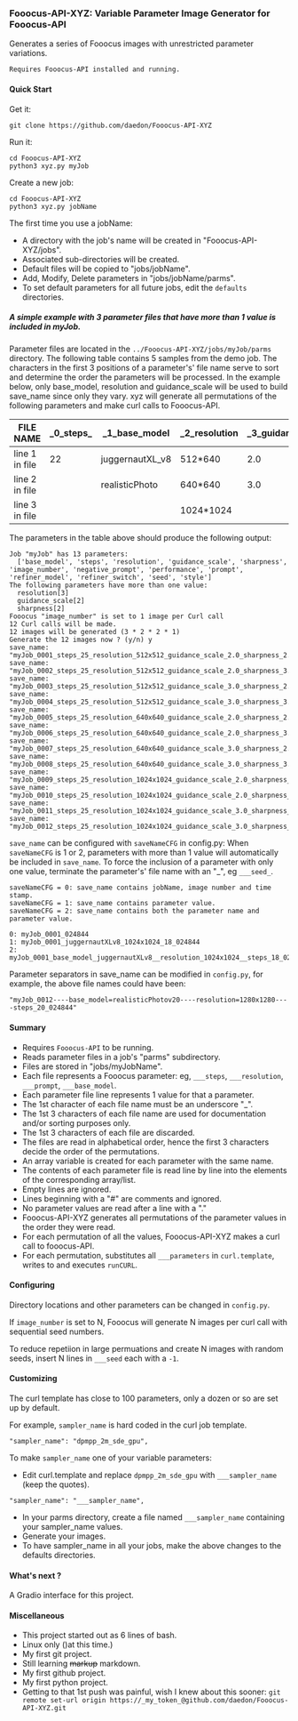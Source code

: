 ### Fooocus-API-XYZ: Variable Parameter Image Generator for Fooocus-API
Generates a series of Fooocus images with unrestricted parameter variations. 

`Requires Fooocus-API installed and running.`


#### Quick Start


Get it:
```
git clone https://github.com/daedon/Fooocus-API-XYZ
```
Run it:
```
cd Fooocus-API-XYZ
python3 xyz.py myJob

```
Create a new job:
```
cd Fooocus-API-XYZ
python3 xyz.py jobName

```
The first time you use a jobName:
* A directory with the job's name will be created in "Fooocus-API-XYZ/jobs".
* Associated sub-directories will be created.
* Default files will be copied to "jobs/jobName".
* Add, Modify, Delete parameters in "jobs/jobName/parms".
* To set default parameters for all future jobs, edit the `defaults` directories.

##### A simple example with 3 parameter files that have more than 1 value is included in myJob.

Parameter files are located in the `../Fooocus-API-XYZ/jobs/myJob/parms` directory. The following table contains 5 samples from the demo job.
The characters in the first 3 positions of a parameter's' file name serve to sort and determine the order the parameters will be processed.
In the example below, only base_model, resolution and guidance_scale will be used to build save_name since only they vary.
xyz will generate all permutations of the following parameters and make curl calls to Fooocus-API.

| FILE NAME       | _0_steps\_         | _1_base_model    | _2_resolution   |_3_guidance_scale|  ___image_number |
| ----------------| ---------------- | ---------------- |---------------- |----------------|---------------- |
| line 1 in file  | 22               | juggernautXL_v8  | 512*640         | 2.0             | 1               |  
| line 2 in file  |                  | realisticPhoto   | 640*640         | 3.0             |                  |                 
| line 3 in file  |                  |                  | 1024*1024       |                 |                  |                 

The parameters in the table above should produce the following output:
```
Job "myJob" has 13 parameters:
  ['base_model', 'steps', 'resolution', 'guidance_scale', 'sharpness', 'image_number', 'negative_prompt', 'performance', 'prompt', 'refiner_model', 'refiner_switch', 'seed', 'style']
The following parameters have more than one value:
  resolution[3] 
  guidance_scale[2] 
  sharpness[2] 
Fooocus "image_number" is set to 1 image per Curl call
12 Curl calls will be made.
12 images will be generated (3 * 2 * 2 * 1)
Generate the 12 images now ? (y/n) y
save_name: "myJob_0001_steps_25_resolution_512x512_guidance_scale_2.0_sharpness_2.0_032217"
save_name: "myJob_0002_steps_25_resolution_512x512_guidance_scale_2.0_sharpness_3.0_032217"
save_name: "myJob_0003_steps_25_resolution_512x512_guidance_scale_3.0_sharpness_2.0_032217"
save_name: "myJob_0004_steps_25_resolution_512x512_guidance_scale_3.0_sharpness_3.0_032217"
save_name: "myJob_0005_steps_25_resolution_640x640_guidance_scale_2.0_sharpness_2.0_032217"
save_name: "myJob_0006_steps_25_resolution_640x640_guidance_scale_2.0_sharpness_3.0_032217"
save_name: "myJob_0007_steps_25_resolution_640x640_guidance_scale_3.0_sharpness_2.0_032217"
save_name: "myJob_0008_steps_25_resolution_640x640_guidance_scale_3.0_sharpness_3.0_032217"
save_name: "myJob_0009_steps_25_resolution_1024x1024_guidance_scale_2.0_sharpness_2.0_032217"
save_name: "myJob_0010_steps_25_resolution_1024x1024_guidance_scale_2.0_sharpness_3.0_032217"
save_name: "myJob_0011_steps_25_resolution_1024x1024_guidance_scale_3.0_sharpness_2.0_032217"
save_name: "myJob_0012_steps_25_resolution_1024x1024_guidance_scale_3.0_sharpness_3.0_032217"
```
`save_name` can be configured with `saveNameCFG` in config.py:
When `saveNameCFG` is 1 or 2, parameters with more than 1 value will automatically be included in `save_name`.
To force the inclusion of a parameter with only one value, terminate the parameter's' file name with an "_", eg `___seed_`.
```
saveNameCFG = 0: save_name contains jobName, image number and time stamp. 
saveNameCFG = 1: save_name contains parameter value.
saveNameCFG = 2: save_name contains both the parameter name and parameter value.

0: myJob_0001_024844
1: myJob_0001_juggernautXLv8_1024x1024_18_024844
2: myJob_0001_base_model_juggernautXLv8__resolution_1024x1024__steps_18_024844
```
Parameter separators in save_name can be modified in `config.py`, for example, the above file names could have been:
```
"myJob_0012----base_model=realisticPhotov20----resolution=1280x1280----steps_20_024844"
```
#### Summary
* Requires `Fooocus-API` to be running.
* Reads parameter files in a job's "parms" subdirectory.
* Files are stored in "jobs/myJobName".
* Each file represents a Fooocus parameter: eg, `___steps`, `___resolution`, `___prompt`, `___base_model`.
* Each parameter file line represents 1 value for that a parameter.
* The 1st character of each file name must be an underscore "_".
* The 1st 3 characters of each file name are used for documentation and/or sorting purposes only.
* The 1st 3 characters of each file are discarded.
* The files are read in alphabetical order, hence the first 3 characters decide the order of the permutations.
* An array variable is created for each parameter with the same name.
* The contents of each parameter file is read line by line into the elements of the corresponding array/list.
* Empty lines are ignored.
* Lines beginning with a "#" are comments and ignored.
* No parameter values are read after a line with a "."
* Fooocus-API-XYZ generates all permutations of the parameter values in the order they were read.
* For each permutation of all the values, Fooocus-API-XYZ makes a curl call to fooocus-API.
* For each permutation, substitutes all `___parameters` in `curl.template`, writes to and executes `runCURL`.

#### Configuring

Directory locations and other parameters can be changed in `config.py`.

If `image_number` is set to N, Fooocus will generate N images per curl call with sequential seed numbers.

To reduce repetiion in large permuations and create N images with random seeds, insert N lines in `___seed` each with a `-1`.


#### Customizing

The curl template has close to 100 parameters, only a dozen or so are set up by default.

For example, `sampler_name` is hard coded in the curl job template. 

```
"sampler_name": "dpmpp_2m_sde_gpu",
```

To make `sampler_name` one of your variable parameters:
* Edit curl.template and replace `dpmpp_2m_sde_gpu` with `___sampler_name` (keep the quotes).
```
"sampler_name": "___sampler_name",
```
* In your parms directory, create a file named `___sampler_name` containing your sampler_name values.
* Generate your images.
* To have sampler_name in all your jobs, make the above changes to the defaults directories.

#### What's next ?

A Gradio interface for this project.

#### Miscellaneous
* This project started out as 6 lines of bash.
* Linux only ()at this time.)
* My first git project.
* Still learning ~~markup~~ markdown.
* My first github project.
* My first python project.
* Getting to that 1st push was painful, wish I knew about this sooner:
`git remote set-url origin https://_my_token_@github.com/daedon/Fooocus-API-XYZ.git`























